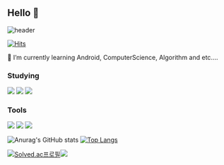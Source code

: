 ## Hello 👋
![header](https://capsule-render.vercel.app/api?type=waving&color=auto&height=300&section=header&text=In%20seong's%20Studyspace&fontSize=70)

<!--
**ois0886/ois0886** is a ✨ _special_ ✨ repository because its `README.md` (this file) appears on your GitHub profile.

Here are some ideas to get you started:

- 🔭 I’m currently working on ...
- 🌱 I’m currently learning ...
- 👯 I’m looking to collaborate on ...
- 🤔 I’m looking for help with ...
- 💬 Ask me about ...
- 📫 How to reach me: ...
- 😄 Pronouns: ...
- ⚡ Fun fact: ...
-->
[![Hits](https://hits.seeyoufarm.com/api/count/incr/badge.svg?url=https%3A%2F%2Fgithub.com%2Fois0886&count_bg=%233D83D7&title_bg=%232AB0A5&icon=&icon_color=%23E7E7E7&title=hits&edge_flat=false)](https://hits.seeyoufarm.com)

🌱 I’m currently learning Android, ComputerScience, Algorithm and etc....

### Studying
<img src="https://img.shields.io/badge/Kotlin-7F52FF?style=for-the-badge&logo=Kotlin&logoColor=white"/> <img src="https://img.shields.io/badge/JAVA-007396.svg?style=for-the-badge&logo=JAVA&logoColor=black"> <img src="https://img.shields.io/badge/Python-3776AB?style=for-the-badge&logo=python&logoColor=white"/>
### Tools
<img src="https://img.shields.io/badge/Visual%20Studio%20Code-007ACC.svg?style=for-the-badge&logo=Visual%20Studio%20Code&logoColor=white"> <img src="https://img.shields.io/badge/Android%20Studio-3DDC84.svg?style=for-the-badge&logo=Android%20Studio&logoColor=white"> <img src="https://img.shields.io/badge/IntelliJ%20IDEA-000000.svg?style=for-the-badge&logo=IntelliJ%20IDEA&logoColor=white">

![Anurag's GitHub stats](https://github-readme-stats.vercel.app/api?username=ois0886&show_icons=true&theme=dark) [![Top Langs](https://github-readme-stats.vercel.app/api/top-langs/?username=ois0886&layout=compact&theme=dark&langs_count=10)](https://github.com/anuraghazra/github-readme-stats)

[![Solved.ac프로필](http://mazassumnida.wtf/api/v2/generate_badge?boj=ois0886)](https://solved.ac/ois0886)<img src="http://mazandi.herokuapp.com/api?handle=ois0886&theme=warm"/>
